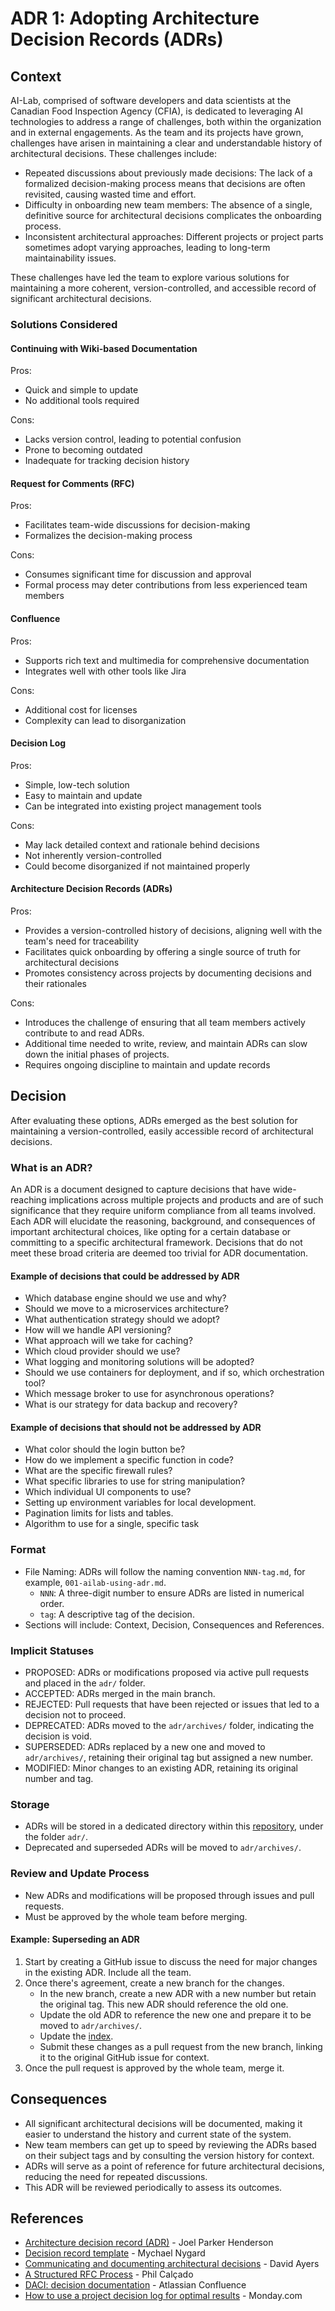 # ADR 1: Adopting Architecture Decision Records (ADRs)

## Context

AI-Lab, comprised of software developers and data scientists at the Canadian Food
Inspection Agency (CFIA), is dedicated to leveraging AI technologies to address
a range of challenges, both within the organization and in external engagements.
As the team and its projects have grown, challenges have arisen in maintaining a
clear and understandable history of architectural decisions. These challenges
include:

- Repeated discussions about previously made decisions: The lack of a formalized
  decision-making process means that decisions are often revisited, causing
  wasted time and effort.
- Difficulty in onboarding new team members: The absence of a single, definitive
  source for architectural decisions complicates the onboarding process.
- Inconsistent architectural approaches: Different projects or project parts
  sometimes adopt varying approaches, leading to long-term maintainability
  issues.

These challenges have led the team to explore various solutions for maintaining
a more coherent, version-controlled, and accessible record of significant
architectural decisions.

### Solutions Considered

#### Continuing with Wiki-based Documentation

Pros:

- Quick and simple to update
- No additional tools required

Cons:

- Lacks version control, leading to potential confusion
- Prone to becoming outdated
- Inadequate for tracking decision history

#### Request for Comments (RFC)

Pros:

- Facilitates team-wide discussions for decision-making
- Formalizes the decision-making process

Cons:

- Consumes significant time for discussion and approval
- Formal process may deter contributions from less experienced team members

#### Confluence

Pros:

- Supports rich text and multimedia for comprehensive documentation
- Integrates well with other tools like Jira

Cons:

- Additional cost for licenses
- Complexity can lead to disorganization

#### Decision Log

Pros:

- Simple, low-tech solution
- Easy to maintain and update
- Can be integrated into existing project management tools

Cons:

- May lack detailed context and rationale behind decisions
- Not inherently version-controlled
- Could become disorganized if not maintained properly

#### Architecture Decision Records (ADRs)

Pros:

- Provides a version-controlled history of decisions, aligning well with the
  team's need for traceability
- Facilitates quick onboarding by offering a single source of truth for
  architectural decisions
- Promotes consistency across projects by documenting decisions and their
  rationales

Cons:

- Introduces the challenge of ensuring that all team members actively contribute
  to and read ADRs.
- Additional time needed to write, review, and maintain ADRs can slow down the
  initial phases of projects.
- Requires ongoing discipline to maintain and update records

## Decision

After evaluating these options, ADRs emerged as the best solution for
maintaining a version-controlled, easily accessible record of architectural
decisions.

### What is an ADR?

An ADR is a document designed to capture decisions that have wide-reaching
implications across multiple projects and products and are of such significance
that they require uniform compliance from all teams involved. Each ADR will
elucidate the reasoning, background, and consequences of important architectural
choices, like opting for a certain database or committing to a specific
architectural framework. Decisions that do not meet these broad criteria are
deemed too trivial for ADR documentation.

#### Example of decisions that could be addressed by ADR

- Which database engine should we use and why?
- Should we move to a microservices architecture?
- What authentication strategy should we adopt?
- How will we handle API versioning?
- What approach will we take for caching?
- Which cloud provider should we use?
- What logging and monitoring solutions will be adopted?
- Should we use containers for deployment, and if so, which orchestration tool?
- Which message broker to use for asynchronous operations?
- What is our strategy for data backup and recovery?

#### Example of decisions that should not be addressed by ADR

- What color should the login button be?
- How do we implement a specific function in code?
- What are the specific firewall rules?
- What specific libraries to use for string manipulation?
- Which individual UI components to use?
- Setting up environment variables for local development.
- Pagination limits for lists and tables.
- Algorithm to use for a single, specific task

### Format

- File Naming: ADRs will follow the naming convention `NNN-tag.md`, for example,
  `001-ailab-using-adr.md`.
  - `NNN`: A three-digit number to ensure ADRs are listed in numerical order.
  - `tag`: A descriptive tag of the decision.
- Sections will include: Context, Decision, Consequences and References.

### Implicit Statuses

- PROPOSED: ADRs or modifications proposed via active pull requests and placed
  in the `adr/` folder.
- ACCEPTED: ADRs merged in the main branch.
- REJECTED: Pull requests that have been rejected or issues that led to a
  decision not to proceed.
- DEPRECATED: ADRs moved to the `adr/archives/` folder, indicating the decision
  is void.
- SUPERSEDED: ADRs replaced by a new one and moved to `adr/archives/`, retaining
  their original tag but assigned a new number.
- MODIFIED: Minor changes to an existing ADR, retaining its original number and
  tag.

### Storage

- ADRs will be stored in a dedicated directory within this
  [repository](https://github.com/ai-cfia/dev-rel-docs), under the folder
  `adr/`.
- Deprecated and superseded ADRs will be moved to `adr/archives/`.

### Review and Update Process

- New ADRs and modifications will be proposed through issues and pull requests.
- Must be approved by the whole team before merging.

#### Example: Superseding an ADR

1. Start by creating a GitHub issue to discuss the need for major changes in the
   existing ADR. Include all the team.
2. Once there's agreement, create a new branch for the changes.
   - In the new branch, create a new ADR with a new number but retain the
     original tag. This new ADR should reference the old one.
   - Update the old ADR to reference the new one and prepare it to be moved to
     `adr/archives/`.
   - Update the [index](./index.md).
   - Submit these changes as a pull request from the new branch, linking it to
     the original GitHub issue for context.
3. Once the pull request is approved by the whole team, merge it.

## Consequences

- All significant architectural decisions will be documented, making it easier
  to understand the history and current state of the system.
- New team members can get up to speed by reviewing the ADRs based on their
  subject tags and by consulting the version history for context.
- ADRs will serve as a point of reference for future architectural decisions,
  reducing the need for repeated discussions.
- This ADR will be reviewed periodically to assess its outcomes.

## References

- [Architecture decision record (ADR)](https://github.com/joelparkerhenderson/architecture-decision-record) - Joel Parker Henderson
- [Decision record template](https://github.com/joelparkerhenderson/architecture-decision-record/blob/main/templates/decision-record-template-by-michael-nygard/index.md) - Mychael Nygard
- [Communicating and documenting architectural
  decisions](https://www.youtube.com/watch?v=rwfXkSjFhzc) - David Ayers
- [A Structured RFC
  Process](https://philcalcado.com/2018/11/19/a_structured_rfc_process.html) -
  Phil Calçado
- [DACI: decision
  documentation](https://www.atlassian.com/software/confluence/templates/decision) - Atlassian Confluence
- [How to use a project decision log for optimal
  results](https://monday.com/blog/project-management/decision-log/) -
  Monday.com

